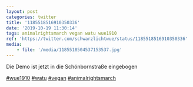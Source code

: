 ```yaml
---
layout: post
categories: twitter
title: '1185518516910350336'
date: '2019-10-19 11:30:14'
tags: animalrightsmarch vegan watu wue1910
ref: 'https://twitter.com/schwarzlichtwue/status/1185518516910350336'
media:
    - file: '/media/1185518504537153537.jpg'
---
```

Die Demo ist jetzt in die Schönbornstraße eingebogen

[#wue1910](/t/wue1910) [#watu](/t/watu) [#vegan](/t/vegan) [#animalrightsmarch](/t/animalrightsmarch) 